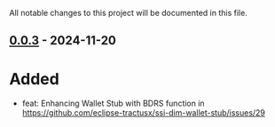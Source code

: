 All notable changes to this project will be documented in this file.

## [0.0.3](https://github.com/eclipse-tractusx/ssi-dim-wallet-stub/compare/0.0.2...0.0.3) - 2024-11-20

# Added
* feat: Enhancing Wallet Stub with BDRS function in https://github.com/eclipse-tractusx/ssi-dim-wallet-stub/issues/29
